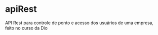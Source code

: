 # apiRest
 API Rest para controle de ponto e acesso dos usuários de uma empresa, feito no curso da Dio
